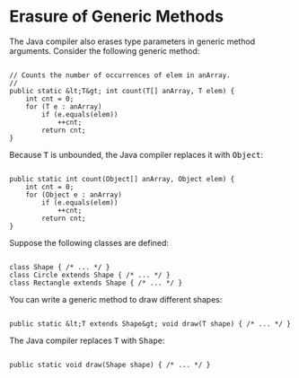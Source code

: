 
# Erasure of Generic Methods


The Java compiler also erases type parameters in generic method arguments. Consider the following generic method:

```

// Counts the number of occurrences of elem in anArray.
//
public static &lt;T&gt; int count(T[] anArray, T elem) {
    int cnt = 0;
    for (T e : anArray)
        if (e.equals(elem))
            ++cnt;
        return cnt;
}

```


Because <tt>T</tt> is unbounded, the Java compiler replaces it with <tt>Object</tt>:

```

public static int count(Object[] anArray, Object elem) {
    int cnt = 0;
    for (Object e : anArray)
        if (e.equals(elem))
            ++cnt;
        return cnt;
}

```


Suppose the following classes are defined:

```

class Shape { /* ... */ }
class Circle extends Shape { /* ... */ }
class Rectangle extends Shape { /* ... */ }

```


You can write a generic method to draw different shapes:

```

public static &lt;T extends Shape&gt; void draw(T shape) { /* ... */ }

```


The Java compiler replaces <tt>T</tt> with <tt>Shape</tt>:

```

public static void draw(Shape shape) { /* ... */ }

```

